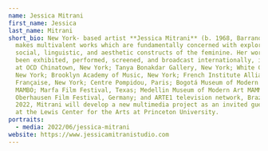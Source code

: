 ```yaml
---
name: Jessica Mitrani
first_name: Jessica
last_name: Mitrani
short_bio: New York- based artist **Jessica Mitrani** (b. 1968, Barranquilla)
  makes multivalent works which are fundamentally concerned with exploring
  social, linguistic, and aesthetic constructs of the feminine. Her work has
  been exhibited, performed, screened, and broadcast internationally, including
  at OCD Chinatown, New York; Tanya Bonakdar Gallery, New York; White Columns,
  New York; Brooklyn Academy of Music, New York; French Institute Alliance
  Française, New York; Centre Pompidou, Paris; Bogotá Museum of Modern Art
  MAMBO; Marfa Film Festival, Texas; Medellin Museum of Modern Art MAMM;
  Oberhausen Film Festival, Germany; and ARTE1 television network, Brazil. In
  2022, Mitrani will develop a new multimedia project as an invited guest artist
  at the Lewis Center for the Arts at Princeton University.
portraits:
  - media: 2022/06/jessica-mitrani
website: https://www.jessicamitranistudio.com
---
```


